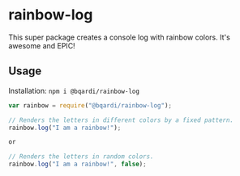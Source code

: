 # rainbow-log
This super package creates a console log with rainbow colors. It's awesome and EPIC!

## Usage
Installation: `npm i @bqardi/rainbow-log`

```JavaScript
var rainbow = require("@bqardi/rainbow-log");

// Renders the letters in different colors by a fixed pattern.
rainbow.log("I am a rainbow!");

or

// Renders the letters in random colors.
rainbow.log("I am a rainbow!", false);

```